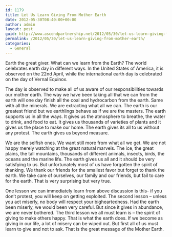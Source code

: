 ```yaml
---
id: 1179
title: Let Us Learn Giving From Mother Earth
date: 2012-05-30T08:40:00+00:00
author: admin
layout: post
guid: http://www.ascendpartnership.net/2012/05/30/let-us-learn-giving-from-mother-earth/
permalink: /2012/05/30/let-us-learn-giving-from-mother-earth/
categories:
  - General
---
```

Earth the great giver. What can we learn from the Earth? The world celebrates earth day in different ways. In the United States of America, it is observed on the 22nd April, while the international earth day is celebrated on the day of Vernal Equinox.

The day is observed to make all of us aware of our responsibilities towards our mother earth. The way we have been taking all that we can from the earth will one day finish all the coal and hydrocarbon from the earth. Same with all the minerals. We are extracting what all we can. The earth is our greatest friend but we earthlings behave as if we are the masters. The earth supports us in all the ways. It gives us the atmosphere to breathe, the water to drink, and food to eat. It gives us thousands of varieties of plants and it gives us the place to make our home. The earth gives its all to us without any protest. The earth gives us beyond measure.

We are the selfish ones. We want still more from what all we get. We are not happy merely watching at the great natural marvels. The ice, the great plains, the tall mountains, thousands of different animals, insects, birds, the oceans and the marine life. The earth gives us all and it should be very satisfying to us. But unfortunately most of us have forgotten the spirit of thanking. We thank our friends for the smallest favor but forget to thank the earth. We take care of ourselves, our family and our friends, but fail to care for the earth. That is very surprising but very true.

One lesson we can immediately learn from above discussion is this- if you don&#8217;t protest, you will keep on getting exploited. The second lesson &#8211; unless you act miserly, no body will respect your bigheartedness. Had the earth been miserly, we would been very careful. But since it gives in abundance, we are never bothered. The third lesson we all must learn is &#8211; the spirit of giving to make others happy. That is what the earth does. If we become as giving in our life, a lot of misery can be wiped out. But first all of us must learn to give and not to ask. That is the great message of the Mother Earth.